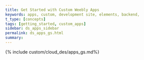 ```yaml
---
title: Get Started with Custom Weebly Apps
keywords: apps, custom, development site, elements, backend,
t_type: [concepts]
tags: [getting_started, custom_apps]
sidebar: ds_apps_sidebar
permalink: ds_apps_gs.html
summary:
---
```

{% include custom/cloud_des/apps_gs.md%}